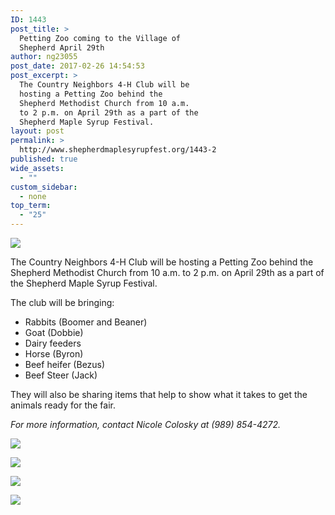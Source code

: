 ```yaml
---
ID: 1443
post_title: >
  Petting Zoo coming to the Village of
  Shepherd April 29th
author: ng23055
post_date: 2017-02-26 14:54:53
post_excerpt: >
  The Country Neighbors 4-H Club will be
  hosting a Petting Zoo behind the
  Shepherd Methodist Church from 10 a.m.
  to 2 p.m. on April 29th as a part of the
  Shepherd Maple Syrup Festival.
layout: post
permalink: >
  http://www.shepherdmaplesyrupfest.org/1443-2
published: true
wide_assets:
  - ""
custom_sidebar:
  - none
top_term:
  - "25"
---
```

<p>
  <img src="http://www.shepherdmaplesyrupfest.org/wp-content/uploads/2017/02/word-image.jpeg" class="wp-image-1444" />
</p>
<p>
  The Country Neighbors 4-H Club will be hosting a Petting Zoo behind the Shepherd Methodist Church from 10 a.m. to 2 p.m. on April 29th as a part of the Shepherd Maple Syrup Festival.
</p>
<p>
  The club will be bringing:
</p>
<ul>
  <li>
    Rabbits (Boomer and Beaner)
  </li>
  <li>
    Goat (Dobbie)
  </li>
  <li>
    Dairy feeders
  </li>
  <li>
    Horse (Byron)
  </li>
  <li>
    Beef heifer (Bezus)
  </li>
  <li>
    Beef Steer (Jack)
  </li>
</ul>
<p>
  They will also be sharing items that help to show what it takes to get the animals ready for the fair.
</p>
<p><em>For more information, contact Nicole Colosky at (989) 854-4272.</em>
</p>
<p>
  <img src="http://www.shepherdmaplesyrupfest.org/wp-content/uploads/2017/02/word-image-1.jpeg" class="wp-image-1445" />
</p>
<p>
  <img src="http://www.shepherdmaplesyrupfest.org/wp-content/uploads/2017/02/word-image-2.jpeg" class="wp-image-1446" />
</p>
<p>
  <img src="http://www.shepherdmaplesyrupfest.org/wp-content/uploads/2017/02/word-image-3.jpeg" class="wp-image-1447" />
</p>
<p>
  <img src="http://www.shepherdmaplesyrupfest.org/wp-content/uploads/2017/02/word-image-4.jpeg" class="wp-image-1448" />
</p>